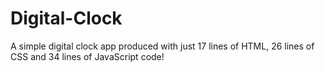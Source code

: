 # Digital-Clock
A simple digital clock app produced with just 17 lines of HTML, 26 lines of CSS and 34 lines of JavaScript code!
